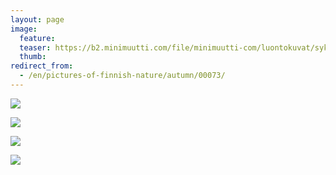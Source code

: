 ```yaml
---
layout: page
image:
  feature:
  teaser: https://b2.minimuutti.com/file/minimuutti-com/luontokuvat/syksy/2/DS31201-245px.jpg
  thumb:
redirect_from:
  - /en/pictures-of-finnish-nature/autumn/00073/
---
```


![](https://b2.minimuutti.com/file/minimuutti-com/luontokuvat/syksy/2/DS31198-800px.jpg)

![](https://b2.minimuutti.com/file/minimuutti-com/luontokuvat/syksy/2/DS31202-800px.jpg)

![](https://b2.minimuutti.com/file/minimuutti-com/luontokuvat/syksy/2/DS31201-800px.jpg)

![](https://b2.minimuutti.com/file/minimuutti-com/luontokuvat/syksy/2/DS31200-800px.jpg)
